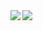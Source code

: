 <a href="https://github.com/anuraghazra/github-readme-stats">
  <img align="left" src="https://github-readme-stats.vercel.app/api?username=ShadyD45&count_private=true&show_icons=true&theme=onedark" />
</a>
<a href="https://github.com/anuraghazra/github-readme-stats">
  <img align="left" src="https://github-readme-stats.vercel.app/api/top-langs/?username=ShadyD45&theme=onedark" />
</a>
